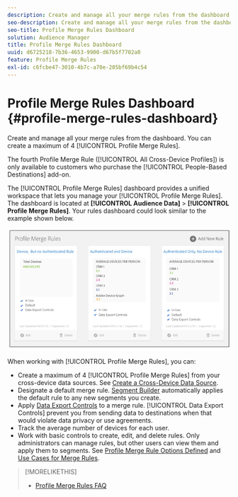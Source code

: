 ```yaml
---
description: Create and manage all your merge rules from the dashboard. You can create a maximum of 4 Profile Merge Rules.
seo-description: Create and manage all your merge rules from the dashboard. You can create a maximum of 4 Profile Merge Rules.
seo-title: Profile Merge Rules Dashboard
solution: Audience Manager
title: Profile Merge Rules Dashboard
uuid: d6725218-7b36-4653-9900-d67b5f7702a0
feature: Profile Merge Rules
exl-id: c6fcbe47-3010-4b7c-a70e-205bf69b4c54
---
```

# Profile Merge Rules Dashboard {#profile-merge-rules-dashboard}

Create and manage all your merge rules from the dashboard. You can create a maximum of 4 [!UICONTROL Profile Merge Rules].

The fourth Profile Merge Rule ([!UICONTROL All Cross-Device Profiles]) is only available to customers who purchase the [!UICONTROL People-Based Destinations] add-on.

The [!UICONTROL Profile Merge Rules] dashboard provides a unified workspace that lets you manage your [!UICONTROL Profile Merge Rules]. The dashboard is located at **[!UICONTROL Audience Data]** > **[!UICONTROL Profile Merge Rules]**. Your rules dashboard could look similar to the example shown below.

![](assets/profile-dashboard.png)

When working with [!UICONTROL Profile Merge Rules], you can:

* Create a maximum of 4 [!UICONTROL Profile Merge Rules] from your cross-device data sources. See [Create a Cross-Device Data Source](merge-rules-start.md#create-data-source).
* Designate a default merge rule. [Segment Builder](../segments/segment-builder.md) automatically applies the default rule to any new segments you create.
* Apply [Data Export Controls](../data-export-controls.md) to a merge rule. [!UICONTROL Data Export Controls] prevent you from sending data to destinations when that would violate data privacy or use agreements.
* Track the average number of devices for each user.
* Work with basic controls to create, edit, and delete rules. Only administrators can manage rules, but other users can view them and apply them to segments. See [Profile Merge Rule Options Defined](merge-rule-definitions.md) and [Use Cases for Merge Rules](merge-rule-targeting-options.md).

>[!MORELIKETHIS]
>
>* [Profile Merge Rules FAQ](../../faq/faq-profile-merge.md)
